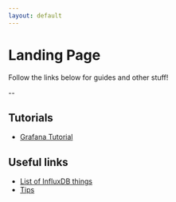 ```yaml
---
layout: default
---
```


# Landing Page

Follow the links below for guides and other stuff!

--

## Tutorials

- [Grafana Tutorial](https://alexandzors.github.io/things/grafana)

## Useful links

- [List of InfluxDB things](https://github.com/mark-rushakoff/awesome-influxdb)
- [Tips](https://alexsguardian.net/donate)